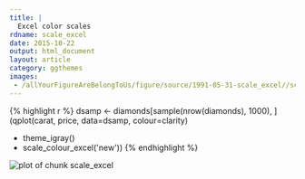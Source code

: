 ```yaml
---
title: |
  Excel color scales
rdname: scale_excel
date: 2015-10-22
output: html_document
layout: article
category: ggthemes
images:
 - /allYourFigureAreBelongToUs/figure/source/1991-05-31-scale_excel//scale_excel-1.png
---
```





{% highlight r %}
dsamp <- diamonds[sample(nrow(diamonds), 1000), ]
(qplot(carat, price, data=dsamp, colour=clarity)
 + theme_igray()
 + scale_colour_excel('new'))
{% endhighlight %}

![plot of chunk scale_excel](/allYourFigureAreBelongToUs/figure/source/1991-05-31-scale_excel/scale_excel-1.png) 